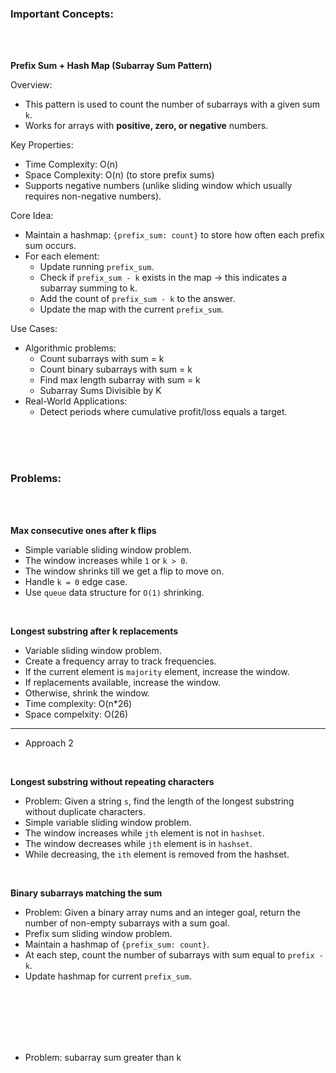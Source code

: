 ### Important Concepts:

<br>
<br>

**Prefix Sum + Hash Map (Subarray Sum Pattern)**

Overview:
- This pattern is used to count the number of subarrays with a given sum `k`.
- Works for arrays with **positive, zero, or negative** numbers.

Key Properties:
- Time Complexity: O(n)
- Space Complexity: O(n) (to store prefix sums)
- Supports negative numbers (unlike sliding window which usually requires non-negative numbers).

Core Idea:
- Maintain a hashmap: `{prefix_sum: count}` to store how often each prefix sum occurs.
- For each element:
    - Update running `prefix_sum`.
    - Check if `prefix_sum - k` exists in the map → this indicates a subarray summing to k.
    - Add the count of `prefix_sum - k` to the answer.
    - Update the map with the current `prefix_sum`.

Use Cases:
- Algorithmic problems:
    - Count subarrays with sum = k
    - Count binary subarrays with sum = k
    - Find max length subarray with sum = k
    - Subarray Sums Divisible by K
- Real-World Applications:
    - Detect periods where cumulative profit/loss equals a target.

<br>
<br>
<br>

### Problems:

<br>
<br>

**Max consecutive ones after k flips**
- Simple variable sliding window problem.
- The window increases while `1` or `k > 0`.
- The window shrinks till we get a flip to move on.
- Handle `k = 0` edge case.
- Use `queue` data structure for `O(1)` shrinking.

<br>

**Longest substring after k replacements**
- Variable sliding window problem.
- Create a frequency array to track frequencies.
- If the current element is `majority` element, increase the window.
- If replacements available, increase the window.
- Otherwise, shrink the window.
- Time complexity: O(n*26)
- Space compelxity: O(26)
---
- Approach 2

<br>

**Longest substring without repeating characters**
- Problem: Given a string `s`, find the length of the longest substring without duplicate characters.
- Simple variable sliding window problem.
- The window increases while `jth` element is not in `hashset`.
- The window decreases while `jth` element is in `hashset`.
- While decreasing, the `ith` element is removed from the hashset.

<br>

**Binary subarrays matching the sum**
- Problem: Given a binary array nums and an integer goal, return the number of non-empty subarrays with a sum goal.
- Prefix sum sliding window problem.
- Maintain a hashmap of `{prefix_sum: count}`.
- At each step, count the number of subarrays with sum equal to `prefix - k`.
- Update hashmap for current `prefix_sum`.





<br>
<br>
<br>
<br>
<br>

- Problem: subarray sum greater than k
